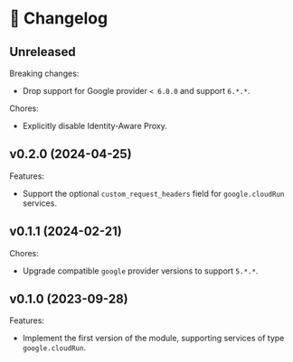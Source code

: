 # 🔖 Changelog

## Unreleased

Breaking changes:

- Drop support for Google provider `< 6.0.0` and support `6.*.*`.

Chores:

- Explicitly disable Identity-Aware Proxy.

## v0.2.0 (2024-04-25)

Features:

- Support the optional `custom_request_headers` field for `google.cloudRun` services.

## v0.1.1 (2024-02-21)

Chores:

- Upgrade compatible `google` provider versions to support `5.*.*`.

## v0.1.0 (2023-09-28)

Features:

- Implement the first version of the module, supporting services of type `google.cloudRun`.
